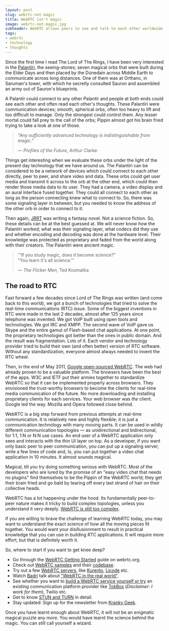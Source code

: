 ```yaml
---
layout: post
slug: webrtc-not-magic
title: WebRTC isn't magic
image: webrtc-not-magic.jpg
subheader: WebRTC allows peers to see and talk to each other worldwide in real-time. It can look and sound like magic at the outset, till you learn to wield it.
tags:
- webrtc
- technology
- thoughts
---
```


Since the first time I read The Lord of The Rings, I have been very interested in the [Palantíri](http://lotr.wikia.com/wiki/Palant%C3%ADri), the seeing-stones; seven magical orbs that were built during the Elder Days and then placed by the Dúnedain across Middle Earth to communicate across long distances. One of them was at Orthanc, in Saruman's tower, with which he secretly consulted Sauron and assembled an army out of Sauron's blueprints.

A Palantír could connect to any other Palantír and people at both ends could see each other and often read each other's thoughts.  These Palantíri were communication devices; smooth, spherical orbs, often too heavy to lift and too difficult to manage. Only the strongest could control them. Any lesser mortal could fall prey to the call of the orbs; Pippin almost got his brain fried trying to take a look at one of those.

> *"Any sufficiently advanced technology is indistinguishable from magic."*
>
> &mdash; *Profiles of the Future*, Arthur Clarke

Things get interesting when we evaluate these orbs under the light of the present day technology that we have around us. The Palantíri can be considered to be a network of devices which could connect to each other directly, peer to peer, and share video and data. These orbs could get user media and transmit it across to the orb at the other end, which could then render those media data to its user. They had a camera, a video display and an aural interface fused together. They could all connect to each other as long as the person connecting knew what to connect to. So, there was some signaling layer in between, but you needed to know the address of the other orb in order to connect to it.

Then again, [JRRT](https://en.wikipedia.org/wiki/J._R._R._Tolkien) was writing a fantasy novel. Not a science fiction. So, these details can be at the best guessed at. We will never know *how* the Palantíri worked; what was their signaling layer, what codecs did they use and whether encoding and decoding was done at the hardware level. Their knowledge was protected as proprietary and faded from the world along with their creators. The Palantíri were ancient magic.

> '"If you study magic, does it become science?"<br> "You learn it's all science."'
>
> &mdash; *The Flicker Men*, Ted Kosmatka

## The road to RTC

Fast forward a few decades since Lord of The Rings was written (and come back to this world), we got a bunch of technologies that tried to solve the real-time communications (RTC) issue. Some of the biggest inventions in RTC were made in the last 2 decades, almost after 125 years since telephone was invented. We got VoIP built using open tools and technologies. We got IRC and XMPP. The second wave of VoIP gave us Skype and the entire gamut of Flash-based chat applications. At one point, the proprietary technologies got better than the ones in public domain. And the result was fragmentation. Lots of it. Each vendor and technology provider tried to build their own (and often better) version of RTC software. Without any standardization, everyone almost always needed to invent the RTC wheel.

Then, in the end of May 2011, [Google open-sourced WebRTC](http://lists.w3.org/Archives/Public/public-webrtc/2011May/0022.html). The web had already proven to be a valuable platform. The browsers have been the best of the apps. W3C and IETF put their armies together to standardize WebRTC so that it can be implemented properly across browsers. They envisioned the trust-worthy browsers to become the clients for real-time media communication of the future. No more downloading and installing proprietary clients for each services. Your web browser was *the* client. Google led the way. Mozilla and Opera followed close behind.

WebRTC is a big step forward from previous attempts at real-time communication. It is relatively new and highly flexible; it is just a  communication technology with many moving parts. It can be used in wildly different communication topologies &mdash; as unidirectional and bidirectional, for 1:1, 1:N or N:N use cases. An end user of a WebRTC application only sees and interacts with the thin UI layer on top. As a developer, if you want only basic peer to peer communication, you can put up a signaling server, write a few lines of code and, lo, you can put together a video chat application in 10 minutes. It almost sounds magical.

Magical, till you try doing something serious with WebRTC. Most of the developers who are lured by the promise of an "easy video chat that needs no plugins" find themselves to be the Pippin of the WebRTC world; they get their brain fried and go bald by tearing off every last strand of hair on their collective heads.

WebRTC has a lot happening under the hood. Its fundamentally peer-to-peer nature makes it tricky to build complex topologies, unless you understand it very deeply. [WebRTC is still too complex](https://www.chriskranky.com/how-to-simplify-webrtc/).

If you are willing to brave the challenge of learning WebRTC today, you may want to understand the exact science of how all the moving pieces fit together. You would want your disillusionment to result in practical knowledge that you can use in building RTC applications. It will require more effort, but that is definitely worth it.

So, where to start if you want to get knee deep?

- Go through the [WebRTC Getting Started](https://webrtc.org/start/) guide on webrtc.org.
- Check out [WebRTC samples](https://webrtc.github.io/samples/) and their [codebase](https://github.com/webrtc/samples/).
- Try out a few [WebRTC servers](http://webrtcbydralex.com/index.php/2016/12/13/overview-of-webrtc-media-servers/), like [Kurento](http://www.kurento.org/), [Licode](http://lynckia.com/licode/) etc.
- Watch [Badri](https://twitter.com/baddn) talk about ["WebRTC in the real world"](https://www.youtube.com/watch?v=rb46OzNB1k4).
- See whether you want to [build a WebRTC service yourself or try](https://www.chriskranky.com/build-vs-buy-your-webrtc-services/) an existing communication platform provider like [TokBox](https://tokbox.com) (*Disclaimer: I work for them*), Twilio etc.
- Get to know [STUN and TURN](https://www.html5rocks.com/en/tutorials/webrtc/infrastructure/) in detail.
- Stay updated: Sign up for the newsletter from [Kranky Geek](https://www.krankygeek.com/).

Once you have learnt enough about WebRTC, it will not be an enigmatic magical puzzle any more. You would have learnt the science behind the magic. You can still call yourself a wizard.
